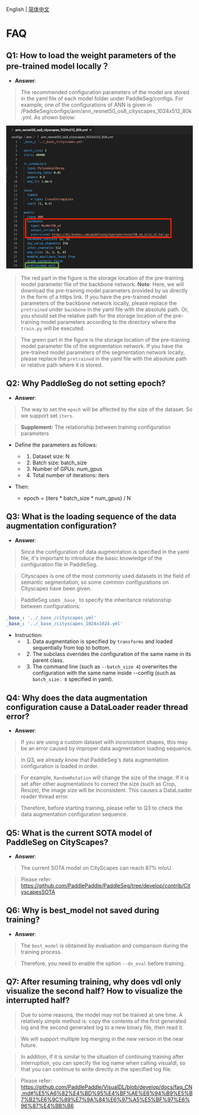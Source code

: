 English | [简体中文](faq_cn.md)
# FAQ

## Q1: How to load the weight parameters of the pre-trained model locally？

* **Answer**:

> The recommended configuration parameters of the model are stored in the yaml file of each model folder under PaddleSeg/configs. For example, one of the configurations of ANN is given in /PaddleSeg/configs/ann/ann_resnet50_os8_cityscapes_1024x512_80k.yml. As shown below:


![](./faq_imgs/ann_config.png)


> The red part in the figure is the storage location of the pre-training model parameter file of the backbone network. **Note**: Here, we will download the pre-training model parameters provided by us directly in the form of a https link. If you have the pre-trained model parameters of the backbone network locally, please replace the `pretrained` under `backbone` in the yaml file with the absolute path. Or, you should set the relative path for the storage location of the pre-training model parameters according to the directory where the `train.py` will be executed.

> The green part in the figure is the storage location of the pre-training model parameter file of the segmentation network. If you have the pre-trained model parameters of the segmentation network locally, please replace the `pretrained` in the yaml file with the absolute path or relative path where it is stored.



## Q2: Why PaddleSeg do not setting epoch?
* **Answer**: 

> The way to set the `epoch` will be affected by the size of the dataset. So we support set `iters`.

> **Supplement:** The relationship between training configuration parameters

- Define the parameters as follows:
    - 1. Dataset size: N
    - 2. Batch size: batch_size
    - 3. Number of GPUs: num_gpus
    - 4. Total number of iterations: iters

- Then:
    - epoch = (iters * batch_size * num_gpus) / N



## Q3: What is the loading sequence of the data augmentation configuration?
* **Answer**: 

> Since the configuration of data augmentation is specified in the yaml file, it's important to introduce the basic knowledge of the configuration file in PaddleSeg.

> Cityscapes is one of the most commonly used datasets in the field of semantic segmentation, so some common configurations on Cityscapes have been given.

> PaddleSeg uses `_base_` to specify the inheritance relationship between configurations:


```yaml
_base_: '../_base_/cityscapes.yml'
_base_: '../_base_/cityscapes_1024x1024.yml'
```


- Instruction:
    - 1. Data augmentation is specified by `transforms` and loaded sequentially from top to bottom.
    - 2. The subclass overrides the configuration of the same name in its parent class.
    - 3. The command line (such as `--batch_size 4`) overwrites the configuration with the same name inside --config (such as `batch_size: 8` specified in yaml).


## Q4: Why does the data augmentation configuration cause a DataLoader reader thread error?
* **Answer**: 

> If you are using a custom dataset with inconsistent shapes, this may be an error caused by improper data augmentation loading sequence.

> In Q3, we already know that PaddleSeg's data augmentation configuration is loaded in order.

> For example, `RandomRotation` will change the size of the image. If it is set after other augmentations to correct the size (such as Crop, Resize), the image size will be inconsistent. This causes a DataLoader reader thread error.

> Therefore, before starting training, please refer to Q3 to check the data augmentation configuration sequence.


## Q5: What is the current SOTA model of PaddleSeg on CityScapes?
* **Answer**:

> The current SOTA model on CityScapes can reach 87% mIoU.

> Please refer: https://github.com/PaddlePaddle/PaddleSeg/tree/develop/contrib/CityscapesSOTA


## Q6: Why is best_model not saved during training?
* **Answer**:

> The `best_model` is obtained by evaluation and comparison during the training process. 

> Therefore, you need to enable the option `--do_eval` before training.


## Q7: After resuming training, why does vdl only visualize the second half? How to visualize the interrupted half?

> Due to some reasons, the model may not be trained at one time.
A relatively simple method is: copy the contents of the first generated log and the second generated log to a new binary file, then read it.

> We will support multiple log merging in the new version in the near future.

> In addition, if it is similar to the situation of continuing training after interruption, you can specify the log name when calling visualdl, so that you can continue to write directly in the specified log file.

> Please refer: https://github.com/PaddlePaddle/VisualDL/blob/develop/docs/faq_CN.md#%E5%A6%82%E4%BD%95%E4%BF%AE%E6%94%B9%E5%B7%B2%E6%9C%89%E7%9A%84%E6%97%A5%E5%BF%97%E6%96%87%E4%BB%B6



